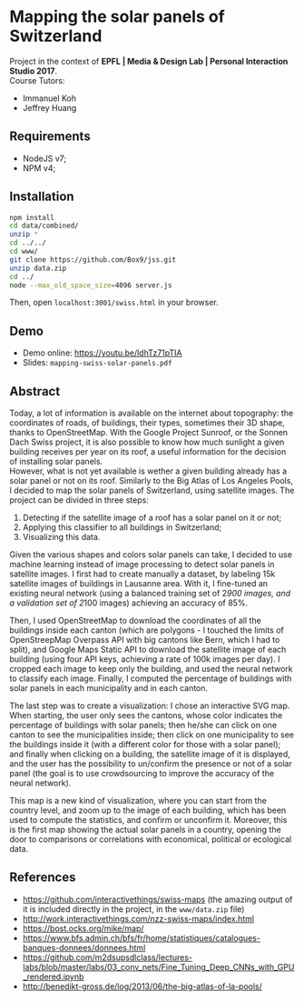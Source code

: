 # Mapping the solar panels of Switzerland

Project in the context of **EPFL | Media & Design Lab | Personal Interaction Studio 2017**.  
Course Tutors:
* Immanuel Koh 
* Jeffrey Huang

## Requirements

* NodeJS v7;
* NPM v4;

## Installation

```bash
npm install
cd data/combined/
unzip *
cd ../../
cd www/
git clone https://github.com/Box9/jss.git
unzip data.zip
cd ../
node --max_old_space_size=4096 server.js
```

Then, open `localhost:3001/swiss.html` in your browser.

## Demo
* Demo online: https://youtu.be/ldhTz71pTIA
* Slides: `mapping-swiss-solar-panels.pdf`

## Abstract
Today, a lot of information is available on the internet about topography: the coordinates of roads, of buildings, their types, sometimes their 3D shape, thanks to OpenStreetMap. With the Google Project Sunroof, or the Sonnen Dach Swiss project, it is also possible to know how much sunlight a given building receives per year on its roof, a useful information for the decision of installing solar panels.  
However, what is not yet available is wether a given building already has a solar panel or not on its roof. Similarly to the Big Atlas of Los Angeles Pools, I decided to map the solar panels of Switzerland, using satellite images.
The project can be divided in three steps:

1. Detecting if the satellite image of a roof has a solar panel on it or not;
2. Applying this classifier to all buildings in Switzerland;
3. Visualizing this data.

Given the various shapes and colors solar panels can take, I decided to use machine learning instead of image processing to detect solar panels in satellite images. I first had to create manually a dataset, by labeling 15k satellite images of buildings in Lausanne area. With it, I fine-tuned an existing neural network (using a balanced training set of 2*900 images, and a validation set of 2*100 images) achieving an accuracy of 85%.

Then, I used OpenStreetMap to download the coordinates of all the buildings inside each canton (which are polygons - I touched the limits of OpenStreepMap Overpass API with big cantons like Bern, which I had to split), and Google Maps Static API to download the satellite image of each building (using four API keys, achieving a rate of 100k images per day). I cropped each image to keep only the building, and used the neural network to classify each image. Finally, I computed the percentage of buildings with solar panels in each municipality and in each canton.

The last step was to create a visualization: I chose an interactive SVG map. When starting, the user only sees the cantons, whose color indicates the percentage of buildings with solar panels; then he/she can click on one canton to see the municipalities inside; then click on one municipality to see the buildings inside it (with a different color for those with a solar panel); and finally when clicking on a building, the satellite image of it is displayed, and the user has the possibility to un/confirm the presence or not of a solar panel (the goal is to use crowdsourcing to improve the accuracy of the neural network).

This map is a new kind of visualization, where you can start from the country level, and zoom up to the image of each building, which has been used to compute the statistics, and confirm or unconfirm it. Moreover, this is the first map showing the actual solar panels in a country, opening the door to comparisons or correlations with economical, political or ecological data.

## References

* https://github.com/interactivethings/swiss-maps (the amazing output of it is included directly in the project, in the `www/data.zip` file)
* http://work.interactivethings.com/nzz-swiss-maps/index.html
* https://bost.ocks.org/mike/map/
* https://www.bfs.admin.ch/bfs/fr/home/statistiques/catalogues-banques-donnees/donnees.html
* https://github.com/m2dsupsdlclass/lectures-labs/blob/master/labs/03_conv_nets/Fine_Tuning_Deep_CNNs_with_GPU_rendered.ipynb
* http://benedikt-gross.de/log/2013/06/the-big-atlas-of-la-pools/
